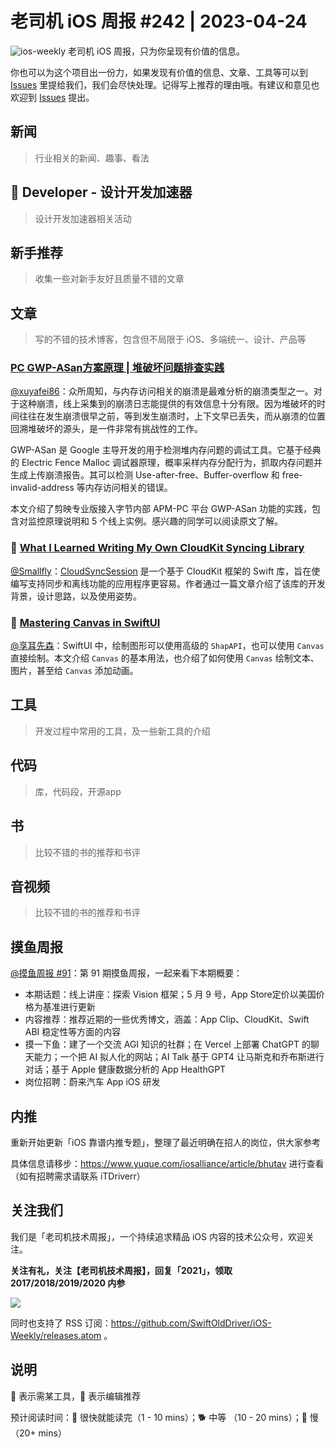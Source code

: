 # 老司机 iOS 周报 #242 | 2023-04-24

![ios-weekly](https://github.com/SwiftOldDriver/iOS-Weekly/blob/master/assets/ios-weekly.png?raw=true)
老司机 iOS 周报，只为你呈现有价值的信息。

你也可以为这个项目出一份力，如果发现有价值的信息、文章、工具等可以到 [Issues](https://github.com/SwiftOldDriver/iOS-Weekly/issues) 里提给我们，我们会尽快处理。记得写上推荐的理由哦。有建议和意见也欢迎到 [Issues](https://github.com/SwiftOldDriver/iOS-Weekly/issues) 提出。

## 新闻

> 行业相关的新闻、趣事、看法

##  Developer - 设计开发加速器

> 设计开发加速器相关活动

## 新手推荐

> 收集一些对新手友好且质量不错的文章

## 文章

> 写的不错的技术博客，包含但不局限于 iOS、多端统一、设计、产品等

### [PC GWP-ASan方案原理 | 堆破坏问题排查实践](https://mp.weixin.qq.com/s/xipHtjHPVlyFQ6W-1HfUQQ)

[@xuyafei86](https://github.com/xiaofei86)：众所周知，与内存访问相关的崩溃是最难分析的崩溃类型之一。对于这种崩溃，线上采集到的崩溃日志能提供的有效信息十分有限。因为堆破坏的时间往往在发生崩溃很早之前，等到发生崩溃时，上下文早已丢失，而从崩溃的位置回溯堆破坏的源头，是一件非常有挑战性的工作。

GWP-ASan 是 Google 主导开发的用于检测堆内存问题的调试工具。它基于经典的 Electric Fence Malloc 调试器原理，概率采样内存分配行为，抓取内存问题并生成上传崩溃报告。其可以检测 Use-after-free、Buffer-overflow 和 free-invalid-address 等内存访问相关的错误。

本文介绍了剪映专业版接入字节内部 APM-PC 平台 GWP-ASan 功能的实践，包含对监控原理说明和 5 个线上实例。感兴趣的同学可以阅读原文了解。

### 🐎 [What I Learned Writing My Own CloudKit Syncing Library](https://ryanashcraft.com/what-i-learned-writing-my-own-cloudkit-sync-library/)

[@Smallfly](https://github.com/iostalks)：[CloudSyncSession](https://github.com/ryanashcraft/CloudSyncSession?ref=ryanashcraft.com) 是一个基于 CloudKit 框架的 Swift 库，旨在使编写支持同步和离线功能的应用程序更容易。作者通过一篇文章介绍了该库的开发背景，设计思路，以及使用姿势。

### 🐎 [Mastering Canvas in SwiftUI](https://swiftwithmajid.com/2023/04/11/mastering-canvas-in-swiftui/)

[@享耳先森](https://github.com/iblacksun)：SwiftUI 中，绘制图形可以使用高级的 `ShapAPI`，也可以使用 `Canvas` 直接绘制。本文介绍 `Canvas` 的基本用法，也介绍了如何使用 `Canvas` 绘制文本、图片，甚至给 `Canvas` 添加动画。

## 工具

> 开发过程中常用的工具，及一些新工具的介绍

## 代码

> 库，代码段，开源app

## 书

> 比较不错的书的推荐和书评

## 音视频

> 比较不错的书的推荐和书评

## 摸鱼周报

[@摸鱼周报 #91](https://mp.weixin.qq.com/s/93YLa8ankkEVcp4pop2A6A)：第 91 期摸鱼周报，一起来看下本期概要：

* 本期话题：线上讲座：探索 Vision 框架；5 月 9 号，App Store定价以美国价格为基准进行更新
* 内容推荐：推荐近期的一些优秀博文，涵盖：App Clip、CloudKit、Swift ABI 稳定性等方面的内容
* 摸一下鱼：建了一个交流 AGI 知识的社群；在 Vercel 上部署 ChatGPT 的聊天能力；一个把 AI 拟人化的网站；AI Talk 基于 GPT4 让马斯克和乔布斯进行对话；基于 Apple 健康数据分析的 App HealthGPT
* 岗位招聘：蔚来汽车 App iOS 研发

## 内推

重新开始更新「iOS 靠谱内推专题」，整理了最近明确在招人的岗位，供大家参考

具体信息请移步：https://www.yuque.com/iosalliance/article/bhutav 进行查看（如有招聘需求请联系 iTDriverr）

## 关注我们

我们是「老司机技术周报」，一个持续追求精品 iOS 内容的技术公众号，欢迎关注。

**关注有礼，关注【老司机技术周报】，回复「2021」，领取 2017/2018/2019/2020 内参**

![](https://github.com/SwiftOldDriver/iOS-Weekly/blob/master/assets/qrcode_for_wechat.jpg?raw=true)

同时也支持了 RSS 订阅：https://github.com/SwiftOldDriver/iOS-Weekly/releases.atom 。

## 说明

🚧 表示需某工具，🌟 表示编辑推荐

预计阅读时间：🐎 很快就能读完（1 - 10 mins）；🐕 中等 （10 - 20 mins）；🐢 慢（20+ mins）
